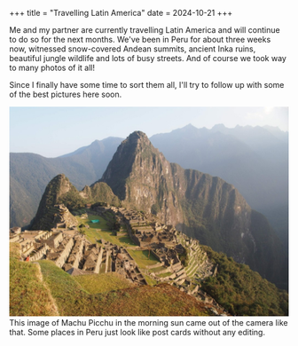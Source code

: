 +++
title = "Travelling Latin America"
date = 2024-10-21
+++

Me and my partner are currently travelling Latin America and will continue to do so for the next months.
We've been in Peru for about three weeks now, witnessed snow-covered Andean summits, ancient Inka ruins, beautiful jungle wildlife and lots of busy streets.
And of course we took way to many photos of it all!

Since I finally have some time to sort them all, I'll try to follow up with some of the best pictures here soon.

![Remains of the Inka citadel known as Machu Picchu on top of jungle-covered mountains](machupicchu.jpg)
This image of Machu Picchu in the morning sun came out of the camera like that.
Some places in Peru just look like post cards without any editing.
